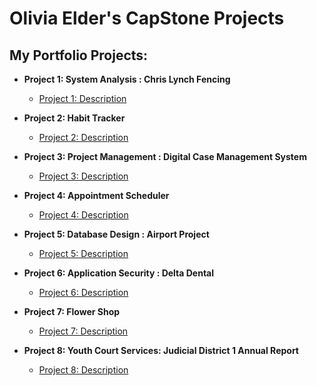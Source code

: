 # Olivia Elder's CapStone Projects  

## My Portfolio Projects:
- **Project 1: System Analysis : Chris Lynch Fencing**
    - [Project 1: Description](https://github.com/oliviaelder/Project-1)
      
- **Project 2: Habit Tracker** 
    - [Project 2: Description](https://github.com/oliviaelder/Project-2)
      
- **Project 3: Project Management : Digital Case Management System** 
    - [Project 3: Description](https://github.com/oliviaelder/Project-3)
 
- **Project 4: Appointment Scheduler** 
    - [Project 4: Description](https://github.com/oliviaelder/Project-4)
 
- **Project 5: Database Design : Airport Project** 
   - [Project 5: Description](https://github.com/oliviaelder/Project-5)
 
 - **Project 6: Application Security : Delta Dental** 
   - [Project 6: Description](https://github.com/oliviaelder/Project-6)

 - **Project 7: Flower Shop** 
   - [Project 7: Description](https://github.com/oliviaelder/Project-7)
   
 - **Project 8: Youth Court Services: Judicial District 1 Annual Report** 
    - [Project 8: Description](https://github.com/oliviaelder/Project-8)
    
